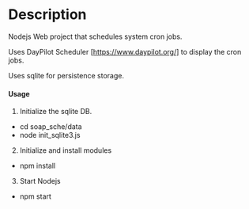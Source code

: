 Description
=======
Nodejs Web project that schedules system cron jobs. 

Uses DayPilot Scheduler [https://www.daypilot.org/] to display the cron jobs.

Uses sqlite for persistence storage.

####  Usage
1. Initialize the sqlite DB. 
* cd soap_sche/data
* node init_sqlite3.js

2. Initialize and install modules
* npm install

3. Start Nodejs
* npm start

